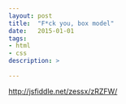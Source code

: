 ```yaml
---
layout: post
title:  "F*ck you, box model"
date:   2015-01-01
tags:
- html
- css 
description: >
  
--- 
```


http://jsfiddle.net/zessx/zRZFW/